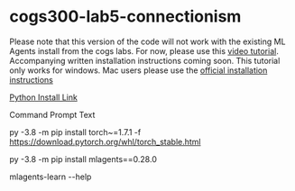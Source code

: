# cogs300-lab5-connectionism

Please note that this version of the code will not work with the existing ML Agents install from the cogs labs. 
For now, please use this [video tutorial](https://youtu.be/n6O39wNDxuk). Accompanying written installation instructions coming soon.
This tutorial only works for windows. Mac users please use the [official installation instructions](https://github.com/Unity-Technologies/ml-agents/blob/main/docs/Installation.md)

[Python Install Link](https://www.python.org/downloads/release/python-3810/)

Command Prompt Text 

py -3.8 -m pip install torch~=1.7.1 -f https://download.pytorch.org/whl/torch_stable.html

py -3.8 -m pip install mlagents==0.28.0

mlagents-learn --help
